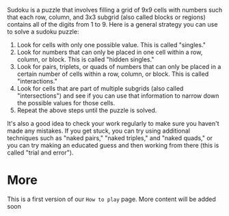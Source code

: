 Sudoku is a puzzle that involves filling a grid of 9x9 cells with numbers such that each row, column, and 3x3 subgrid (also called blocks or regions) contains all of the digits from 1 to 9. Here is a general strategy you can use to solve a sudoku puzzle:

 1. Look for cells with only one possible value. This is called "singles."
 2. Look for numbers that can only be placed in one cell within a row, column, or block. This is called "hidden singles."
 3. Look for pairs, triplets, or quads of numbers that can only be placed in a certain number of cells within a row, column, or block. This is called "interactions."
 4. Look for cells that are part of multiple subgrids (also called "intersections") and see if you can use that information to narrow down the possible values for those cells.
 5. Repeat the above steps until the puzzle is solved.

It's also a good idea to check your work regularly to make sure you haven't made any mistakes. If you get stuck, you can try using additional techniques such as "naked pairs," "naked triples," and "naked quads," or you can try making an educated guess and then working from there (this is called "trial and error").

# More
This is a first version of our `How to play` page. More content will be added soon
